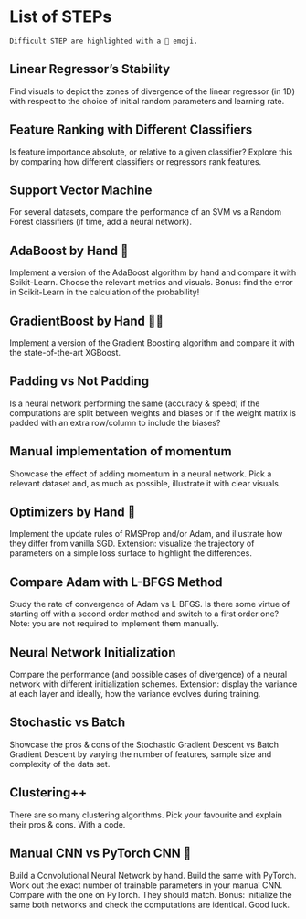 # List of STEPs

````{margin}
Difficult STEP are highlighted with a 🧠 emoji.
````

## Linear Regressor’s Stability
Find visuals to depict the zones of divergence of the linear regressor (in 1D) with respect to the choice of initial random parameters and learning rate.

## Feature Ranking with Different Classifiers
Is feature importance absolute, or relative to a given classifier? Explore this by comparing how different classifiers or regressors rank features.

## Support Vector Machine  
For several datasets, compare the performance of an SVM vs a Random Forest classifiers (if time, add a neural network).

## AdaBoost by Hand 🧠 
Implement a version of the AdaBoost algorithm by hand and compare it with Scikit-Learn. Choose the relevant metrics and visuals. 
Bonus: find the error in Scikit-Learn in the calculation of the probability!

## GradientBoost by Hand 🧠🧠
Implement a version of the Gradient Boosting algorithm and compare it with the state-of-the-art XGBoost.

## Padding vs Not Padding  
Is a neural network performing the same (accuracy & speed) if the computations are split between weights and biases or if the weight matrix is padded with an extra row/column to include the biases?

## Manual implementation of momentum
Showcase the effect of adding momentum in a neural network. Pick a relevant dataset and, as much as possible, illustrate it with clear visuals.

## Optimizers by Hand 🧠
Implement the update rules of RMSProp and/or Adam, and illustrate how they differ from vanilla SGD.
Extension: visualize the trajectory of parameters on a simple loss surface to highlight the differences.

## Compare Adam with L-BFGS Method
Study the rate of convergence of Adam vs L-BFGS. Is there some virtue of starting off with a second order method and switch to a first order one?
Note: you are not required to implement them manually.  

## Neural Network Initialization  
Compare the performance (and possible cases of divergence) of a neural network with different initialization schemes. 
Extension: display the variance at each layer and ideally, how the variance evolves during training.

## Stochastic vs Batch 
Showcase the pros & cons of the Stochastic Gradient Descent vs Batch Gradient Descent by varying the number of features, sample size and complexity of the data set.

## Clustering++
There are so many clustering algorithms. Pick your favourite and explain their pros & cons. With a code.

## Manual CNN vs PyTorch CNN 🧠
Build a Convolutional Neural Network by hand. Build the same with PyTorch. Work out the exact number of trainable parameters in your manual CNN. Compare with the one on PyTorch. They should match.
Bonus: initialize the same both networks and check the computations are identical. Good luck.
